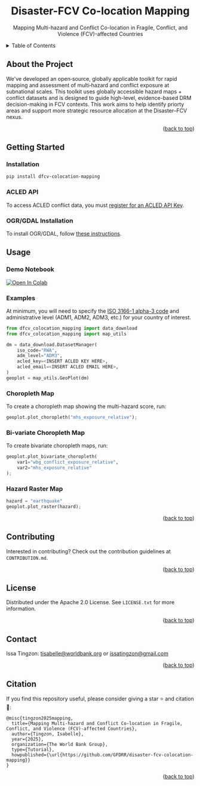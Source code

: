 <div align="center">

# Disaster-FCV Co-location Mapping
Mapping Multi-hazard and Conflict Co-location in Fragile, Conflict, and Violence (FCV)-affected Countries

</div>

<!-- TABLE OF CONTENTS -->
<details>
  <summary>Table of Contents</summary>
  <ol>
    <li><a href="#about-the-project">About the Project</a></li>
    <li><a href="#getting-started">Getting Started</a></li>
    <li><a href="#usage">Usage</a></li>
    <li><a href="#contributing">Contributing</a></li>
    <li><a href="#license">License</a></li>
    <li><a href="#contact">Contact</a></li>
    <li><a href="#citation">Citation</a></li>
  </ol>
</details>

<!-- ABOUT THE PROJECT -->
## About the Project
We've developed an open‑source, globally applicable toolkit for rapid mapping and assessment of multi‑hazard and conflict exposure at subnational scales. This toolkit uses globally accessible hazard maps + conflict datasets and is designed to guide high-level, evidence-based DRM decision-making in FCV contexts. This work aims to help identify priorty areas and support more strategic resource allocation at the Disaster–FCV nexus. 

<p align="right">(<a href="#readme-top">back to top</a>)</p>

<!-- GETTING STARTED -->
## Getting Started

<!-- INSTALLATION -->
### Installation
```sh
pip install dfcv-colocation-mapping
```

### ACLED API
To access ACLED conflict data, you must [register for an ACLED API Key](https://acleddata.com/api-documentation/getting-started).

### OGR/GDAL Installation
To install OGR/GDAL, follow [these instructions](https://ljvmiranda921.github.io/notebook/2019/04/13/install-gdal/).


## Usage

### Demo Notebook
<a target="_blank" href="https://colab.research.google.com/github/GFDRR/disaster-fcv-colocation-mapping/blob/master/examples/demo2.ipynb">
  <img src="https://colab.research.google.com/assets/colab-badge.svg" alt="Open In Colab"/>
</a>


### Examples
At minimum, you will need to specify the [ISO 3166-1 alpha-3 code](https://en.wikipedia.org/wiki/ISO_3166-1_alpha-3) and administrative level (ADM1, ADM2, ADM3, etc.) for your country of interest. 

```py
from dfcv_colocation_mapping import data_download
from dfcv_colocation_mapping import map_utils

dm = data_download.DatasetManager(
    iso_code="RWA", 
    adm_level="ADM3",
    acled_key=<INSERT ACLED KEY HERE>,
    acled_email=<INSERT ACLED EMAIL HERE>,
)
geoplot = map_utils.GeoPlot(dm)
```

### Choropleth Map
To create a choropleth map showing the multi-hazard score, run:
```py
geoplot.plot_choropleth("mhs_exposure_relative");
```

### Bi-variate Choropleth Map
To create bivariate choropleth maps, run:
```py
geoplot.plot_bivariate_choropleth( 
    var1="wbg_conflict_exposure_relative",
    var2="mhs_exposure_relative"
);
```

### Hazard Raster Map
```py
hazard = "earthquake"
geoplot.plot_raster(hazard);
```


<p align="right">(<a href="#readme-top">back to top</a>)</p>

<!-- CONTRIBUTING -->
## Contributing

Interested in contributing? Check out the contribution guidelines at `CONTRIBUTION.md`.


<p align="right">(<a href="#readme-top">back to top</a>)</p>

<!-- LICENSE -->
## License

Distributed under the Apache 2.0 License. See `LICENSE.txt` for more information.

<p align="right">(<a href="#readme-top">back to top</a>)</p>

<!-- CONTACT -->
## Contact
Issa Tingzon: tisabelle@worldbank.org or issatingzon@gmail.com

<p align="right">(<a href="#readme-top">back to top</a>)</p>

<!-- CITATION -->
## Citation
If you find this repository useful, please consider giving a star ⭐ and citation 🦖:
```
@misc{tingzon2025mapping,
  title={Mapping Multi-hazard and Conflict Co-location in Fragile, Conflict, and Violence (FCV)-affected Countries},
  author={Tingzon, Isabelle},
  year={2025},
  organization={The World Bank Group},
  type={Tutorial},
  howpublished={\url{https://github.com/GFDRR/disaster-fcv-colocation-mapping}}
}
```

<p align="right">(<a href="#readme-top">back to top</a>)</p>

